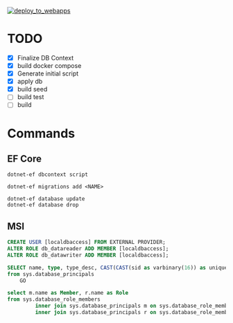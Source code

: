 [![deploy_to_webapps](https://github.com/mshroo3i/mshroo3i-api/actions/workflows/push-to-acr.yml/badge.svg)](https://github.com/mshroo3i/mshroo3i-api/actions/workflows/push-to-acr.yml)

# TODO

* [x] Finalize DB Context
* [x] build docker compose
* [x] Generate initial script
* [x] apply db
* [x] build seed
* [ ] build test
* [ ] build

# Commands

## EF Core

```
dotnet-ef dbcontext script

dotnet-ef migrations add <NAME>

dotnet-ef database update
dotnet-ef database drop
```

## MSI

```sql
CREATE USER [localdbaccess] FROM EXTERNAL PROVIDER;
ALTER ROLE db_datareader ADD MEMBER [localdbaccess];
ALTER ROLE db_datawriter ADD MEMBER [localdbaccess];

SELECT name, type, type_desc, CAST(CAST(sid as varbinary(16)) as uniqueidentifier) as appId
from sys.database_principals
    GO

select m.name as Member, r.name as Role
from sys.database_role_members
         inner join sys.database_principals m on sys.database_role_members.member_principal_id = m.principal_id
         inner join sys.database_principals r on sys.database_role_members.role_principal_id = r.principal_id
```
